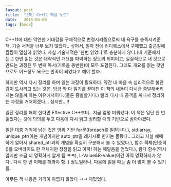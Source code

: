 ```yaml
---
layout: post
title:  "[책] C++11 핵심 노트"
date:   2015-04-09
tags: [book]
---
```


C++11에 대한 막연한 기대감을 구체적으로 변경시켜줌으로써 내 욕구를 충족시켜준 책. 기술 서적을 너무 보지 않았다.. 싶어서, 얼마 전에 리디북스에서 구매했고 출근길에 짬짬이 열심히 읽었다. 사실 기술서적은 '한번 읽었다'로 충분하지 않다.(내 기준에서는..) 한번 읽는 것은 대략적인 개요를 파악하는 정도의 의미이고, 실질적으로 내 것으로 만드는 과정은 두 번째 독서(기록을 동반한)에 모두 포함된다. 그래도 개요를 읽는 것만으로도 어느정도 욕구는 만족이 되었다고 해야 할까. 

  하지만 역시 다시 정리를 하며 읽는 과정이 필요하다. 약간 내 마음 속 심리적으로 불안감이 도사리고 있는 것은, 방금 막 다 읽기를 끝마친 이 책의 내용이 다시금 증발해버리지는 않을까 하는 이유에서이다.(물론 증발할거다.) 빨리 다시 내 공책을 꺼내서 정리하는 과정을 거쳐야겠다... 싶지만...!! 

  일단 정리를 해야 한다면 Effective C++부터.. 지금 엄청 미뤄놨다. 이 책은 일단 한 번 훑었다는 것에 의의를 두고 다음에 다시 읽고 정리할 때의 기반으로 삼아야겠다. 

  일단 대충 기억에 남는 것은 범위 기반 for문(foreach를 일컫는다.), std:array, unique_ptr(아는 개념이지만 auto_ptr을 레거시로 한지는 몰랐다.. 그리고 사실 애매하게 알아서 shared_ptr과의 개념을 확실히 구분해서 볼 수 있었다.), 함수 객체(단순히 ()를 오버라이드 한 객체지만 장점을 읽고 아하! 하는 깨달음을 얻었다.), 람다 함수(역시 알지만 조금 더 명확하게 알게 됨 ㅋㅋ), L-Value&R-Value(이건 아직 명확하지가 않다.. 다시 한 번 이해를 해봐야 함..) 정도일라나. 다음에 읽을 때는 좀 더 많이 볼 수 있기를. 

  아무튼 책 내용은 가격이 아깝지 않았다 ㅋㅋ 재밌었다.